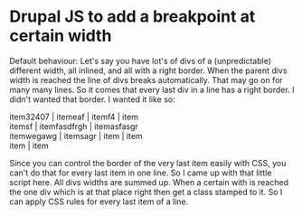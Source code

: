 Drupal JS to add a breakpoint at certain width 
=========================

Default behaviour:
Let's say you have lot's of divs of a (unpredictable) different width, all inlined, and all with a right border. When the parent divs width is reached the line of divs breaks automatically. That may go on for many many lines. So it comes that every last div in a line has a right border. I didn't wanted that border. I wanted it like so:

item32407 | itemeaf | itemf4 | item  
itemsf | itemfasdfrgh | itemasfasgr  
itemwegawg | itemsagr | item | item  
item | item  

Since you can control the border of the very last item easily with CSS, you can't do that for every last item in one line. So I came up with that little script here.
All divs widths are summed up. When a certain with is reached the one div which is at that place right then get a class stamped to it. So I can apply CSS rules for every last item of a line.
